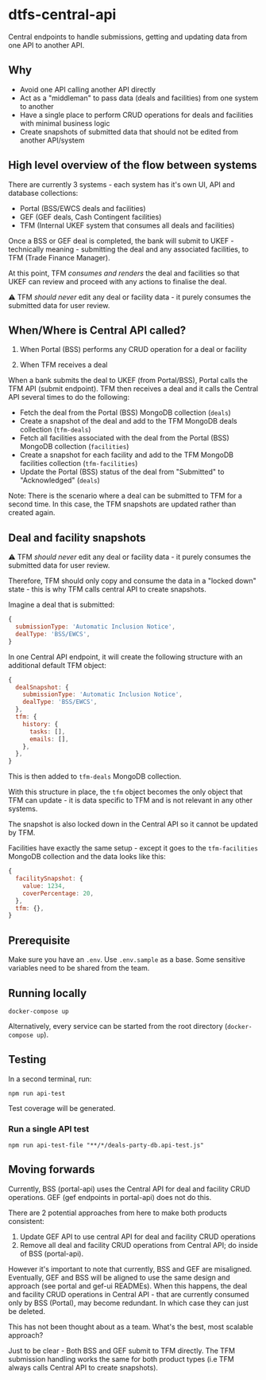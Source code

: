 # dtfs-central-api

Central endpoints to handle submissions, getting and updating data from one API to another API.

## Why

- Avoid one API calling another API directly
- Act as a "middleman" to pass data (deals and facilities) from one system to another
- Have a single place to perform CRUD operations for deals and facilities with minimal business logic
- Create snapshots of submitted data that should not be edited from another API/system

## High level overview of the flow between systems

There are currently 3 systems - each system has it's own UI, API and database collections:

- Portal (BSS/EWCS deals and facilities)
- GEF (GEF deals, Cash Contingent facilities)
- TFM (Internal UKEF system that consumes all deals and facilities)

Once a BSS or GEF deal is completed, the bank will submit to UKEF - technically meaning - submitting the deal and any associated facilities, to TFM (Trade Finance Manager).

At this point, TFM _consumes and renders_ the deal and facilities so that UKEF can review and proceed with any actions to finalise the deal.

:warning: TFM *should never* edit any deal or facility data - it purely consumes the submitted data for user review.

## When/Where is Central API called?

1) When Portal (BSS) performs any CRUD operation for a deal or facility

2) When TFM receives a deal

When a bank submits the deal to UKEF (from Portal/BSS), Portal calls the TFM API (submit endpoint). TFM then receives a deal and it calls the Central API several times to do the following:

- Fetch the deal from the Portal (BSS) MongoDB collection (`deals`)
- Create a snapshot of the deal and add to the TFM MongoDB deals collection (`tfm-deals`)
- Fetch all facilities associated with the deal from the Portal (BSS) MongoDB collection (`facilities`)
- Create a snapshot for each facility and add to the TFM MongoDB facilities collection (`tfm-facilities`)
- Update the Portal (BSS) status of the deal from "Submitted" to "Acknowledged" (`deals`)

Note: There is the scenario where a deal can be submitted to TFM for a second time. In this case, the TFM snapshots are updated rather than created again.

## Deal and facility snapshots

:warning: TFM *should never* edit any deal or facility data - it purely consumes the submitted data for user review.

Therefore, TFM should only copy and consume the data in a "locked down" state - this is why TFM calls central API to create snapshots.

Imagine a deal that is submitted:

```js
{
  submissionType: 'Automatic Inclusion Notice',
  dealType: 'BSS/EWCS',
}
```

In one Central API endpoint, it will create the following structure with an additional default TFM object:

```js
{
  dealSnapshot: {
    submissionType: 'Automatic Inclusion Notice',
    dealType: 'BSS/EWCS',
  },
  tfm: {
    history: {
      tasks: [],
      emails: [],
    },
  },
}
```

This is then added to `tfm-deals` MongoDB collection.

With this structure in place, the `tfm` object becomes the only object that TFM can update - it is data specific to TFM and is not relevant in any other systems.

The snapshot is also locked down in the Central API so it cannot be updated by TFM.

Facilities have exactly the same setup - except it goes to the `tfm-facilities` MongoDB collection and the data looks like this:

```js
{
  facilitySnapshot: {
    value: 1234,
    coverPercentage: 20,
  },
  tfm: {},
}
```

## Prerequisite

Make sure you have an `.env`. Use `.env.sample` as a base. Some sensitive variables need to be shared from the team.

## Running locally

```shell
docker-compose up
```

Alternatively, every service can be started from the root directory (`docker-compose up`).

## Testing

In a second terminal, run:

```shell
npm run api-test
```

Test coverage will be generated.

### **Run a single API test**

```shell
npm run api-test-file "**/*/deals-party-db.api-test.js"
```

## Moving forwards

Currently, BSS (portal-api) uses the Central API for deal and facility CRUD operations. GEF (gef endpoints in portal-api) does not do this.

There are 2 potential approaches from here to make both products consistent:

1) Update GEF API to use central API for deal and facility CRUD operations
2) Remove all deal and facility CRUD operations from Central API; do inside of BSS (portal-api).

However it's important to note that currently, BSS and GEF are misaligned. Eventually, GEF and BSS will be aligned to use the same design and approach (see portal and gef-ui READMEs). When this happens, the deal and facility CRUD operations in Central API - that are currently consumed only by BSS (Portal), may become redundant. In which case they can just be deleted.

This has not been thought about as a team. What's the best, most scalable approach?

Just to be clear - Both BSS and GEF submit to TFM directly. The TFM submission handling works the same for both product types (i.e TFM always calls Central API to create snapshots).

